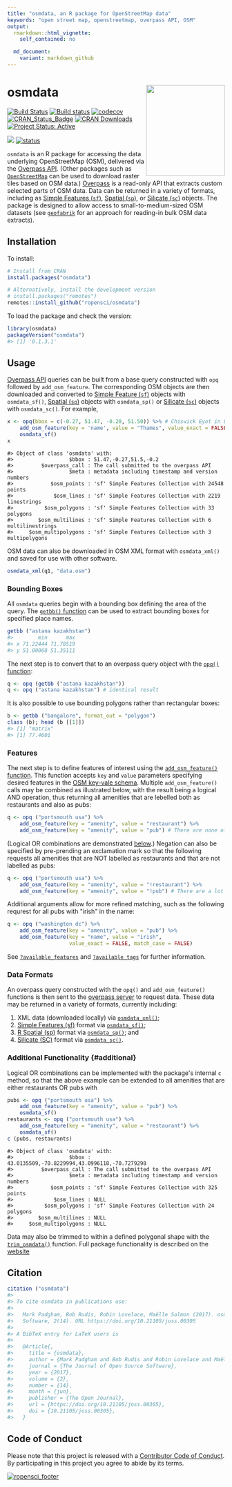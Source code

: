 ```yaml
---
title: "osmdata, an R package for OpenStreetMap data"
keywords: "open street map, openstreetmap, overpass API, OSM"
output:
  rmarkdown::html_vignette:
    self_contained: no

  md_document:
    variant: markdown_github
---
```


<!-- README.md is generated from README.Rmd. Please edit that file -->




# osmdata <a href='https://docs.ropensci.org/osmdata/'><img src='man/figures/osmhex.png' align="right" height=210 width=182/></a>



[![Build Status](https://travis-ci.org/ropensci/osmdata.svg?branch=master)](https://travis-ci.org/ropensci/osmdata) 
[![Build status](https://ci.appveyor.com/api/projects/status/github/ropensci/osmdata?svg=true)](https://ci.appveyor.com/project/ropensci/osmdata)
[![codecov](https://codecov.io/gh/ropensci/osmdata/branch/master/graph/badge.svg)](https://codecov.io/gh/ropensci/osmdata)
[![CRAN_Status_Badge](http://www.r-pkg.org/badges/version/osmdata)](http://cran.r-project.org/web/packages/osmdata) 
[![CRAN Downloads](http://cranlogs.r-pkg.org/badges/grand-total/osmdata?color=orange)](http://cran.r-project.org/package=osmdata)
[![Project Status: Active](http://www.repostatus.org/badges/latest/active.svg)](http://www.repostatus.org/#active)

<!--![](./man/figures/title.png)-->

[![](https://badges.ropensci.org/103_status.svg)](https://github.com/ropensci/onboarding/issues/103)
[![status](http://joss.theoj.org/papers/0f59fb7eaeb2004ea510d38c00051dd3/status.svg)](http://joss.theoj.org/papers/0f59fb7eaeb2004ea510d38c00051dd3)


`osmdata` is an R package for accessing the data underlying
OpenStreetMap (OSM), delivered via the [Overpass
API](https://wiki.openstreetmap.org/wiki/Overpass_API).  (Other packages such as
[`OpenStreetMap`](https://cran.r-project.org/web/packages/OpenStreetMap/index.html)
can be used to download raster tiles based on OSM data.)
[Overpass](https://overpass-turbo.eu) is a read-only API that extracts custom
selected parts of OSM data. Data can be returned in a variety of formats,
including as [Simple Features (`sf`)](https://cran.r-project.org/package=sf),
[Spatial (`sp`)](https://cran.r-project.org/package=sp), or [Silicate
(`sc`)](https://github.com/hypertidy/silicate) objects.
The package is designed to allow access to small-to-medium-sized OSM datasets (see [`geofabrik`](https://github.com/ITSLeeds/geofabrik) for an approach for reading-in bulk OSM data extracts).


## Installation

To install:

```r
# Install from CRAN 
install.packages("osmdata")

# Alternatively, install the development version
# install.packages("remotes")
remotes::install_github("ropensci/osmdata")
```

To load the package and check the version:

```r
library(osmdata)
packageVersion("osmdata")
#> [1] '0.1.3.1'
```

## Usage

[Overpass API](https://wiki.openstreetmap.org/wiki/Overpass_API) queries can be
built from a base query constructed with `opq` followed by `add_osm_feature`. The
corresponding OSM objects are then downloaded and converted to [Simple
Feature (`sf`)](https://cran.r-project.org/package=sf) objects with
`osmdata_sf()`, [Spatial (`sp`)](https://cran.r-project.org/package=sp)
objects with `osmdata_sp()` or [Silicate (`sc`)](https://github.com/hypertidy/silicate)
objects with `osmdata_sc()`.  For example, 


```r
x <- opq(bbox = c(-0.27, 51.47, -0.20, 51.50)) %>% # Chiswick Eyot in London, U.K.
    add_osm_feature(key = 'name', value = "Thames", value_exact = FALSE) %>%
    osmdata_sf()
x
```

```
#> Object of class 'osmdata' with:
#>                  $bbox : 51.47,-0.27,51.5,-0.2
#>         $overpass_call : The call submitted to the overpass API
#>                  $meta : metadata including timestamp and version numbers
#>            $osm_points : 'sf' Simple Features Collection with 24548 points
#>             $osm_lines : 'sf' Simple Features Collection with 2219 linestrings
#>          $osm_polygons : 'sf' Simple Features Collection with 33 polygons
#>        $osm_multilines : 'sf' Simple Features Collection with 6 multilinestrings
#>     $osm_multipolygons : 'sf' Simple Features Collection with 3 multipolygons
```

OSM data can also be downloaded in OSM XML format with `osmdata_xml()` and saved
for use with other software.

```r
osmdata_xml(q1, "data.osm")
```

### Bounding Boxes

All `osmdata` queries begin with a bounding box defining the area of the query.
The [`getbb()`
function](https://docs.ropensci.org/osmdata/reference/getbb.html) can be used
to extract bounding boxes for specified place names.

```r
getbb ("astana kazakhstan")
#>        min      max
#> x 71.22444 71.78519
#> y 51.00068 51.35111
```
The next step is to convert that to an overpass query object with the [`opq()`
function](https://docs.ropensci.org/osmdata/reference/opq.html):

```r
q <- opq (getbb ("astana kazakhstan"))
q <- opq ("astana kazakhstan") # identical result
```
It is also possible to use bounding polygons rather than rectangular boxes:

```r
b <- getbb ("bangalore", format_out = "polygon")
class (b); head (b [[1]])
#> [1] "matrix"
#> [1] 77.4601
```

### Features

The next step is to define features of interest using the [`add_osm_feature()`
function](https://docs.ropensci.org/osmdata/reference/add_osm_feature.html).
This function accepts `key` and `value` parameters specifying desired features
in the [OSM key-vale schema](https://wiki.openstreetmap.org/wiki/Map_Features).
Multiple `add_osm_feature()` calls may be combined as illustrated below, with
the result being a logical AND operation, thus returning all amenities that
are lebelled both as restaurants and also as pubs:

```r
q <- opq ("portsmouth usa") %>%
    add_osm_feature(key = "amenity", value = "restaurant") %>%
    add_osm_feature(key = "amenity", value = "pub") # There are none of these
```
(Logical OR combinations are demonstrated [below](#additional).) Negation can also be specified
by pre-prending an exclamation mark so that the following requests all amenities
that are NOT labelled as restaurants and that are not labelled as pubs:

```r
q <- opq ("portsmouth usa") %>%
    add_osm_feature(key = "amenity", value = "!restaurant") %>%
    add_osm_feature(key = "amenity", value = "!pub") # There are a lot of these
```

Additional arguments allow for more refined matching, such as the following
requrest for all pubs with "irish" in the name:

```r
q <- opq ("washington dc") %>%
    add_osm_feature(key = "amenity", value = "pub") %>%
    add_osm_feature(key = "name", value = "irish",
                    value_exact = FALSE, match_case = FALSE)
```
See
[`?available_features`](https://docs.ropensci.org/osmdata/reference/available_features.html)
and
[`?available_tags`](https://docs.ropensci.org/osmdata/reference/available_tags.html)
for further information.


### Data Formats

An overpass query constructed with the `opq()` and `add_osm_feature()`
functions is then sent to the [overpass server](https://overpass-turbo.eu) to
request data. These data may be returned in a variety of formats, currently
including:

1. XML data (downloaded locally) via
   [`osmdata_xml()`](https://docs.ropensci.org/osmdata/reference/osmdata_xml.html);
2. [Simple Features (sf)](https://cran.r-project.org/package=sf) format via
   [`osmdata_sf()`](https://docs.ropensci.org/osmdata/reference/osmdata_sf.html);
3. [R Spatial (sp)](https://cran.r-project.org/package=sp) format via
   [`osmdata_sp()`](https://docs.ropensci.org/osmdata/reference/osmdata_sp.html);
   and
4. [Silicate (SC)](https://github.com/hypertidy/silicate) format via
   [`osmdata_sc()`](https://docs.ropensci.org/osmdata/reference/osmdata_sc.html).


### Additional Functionality {#additional}

Logical OR combinations can be implemented with the package's internal `c`
method, so that the above example can be extended to all amenities that are
either restaurants OR pubs with

```r
pubs <- opq ("portsmouth usa") %>%
    add_osm_feature(key = "amenity", value = "pub") %>%
    osmdata_sf()
restaurants <- opq ("portsmouth usa") %>%
    add_osm_feature(key = "amenity", value = "restaurant") %>%
    osmdata_sf()
c (pubs, restaurants)
```

```
#> Object of class 'osmdata' with:
#>                  $bbox : 43.0135509,-70.8229994,43.0996118,-70.7279298
#>         $overpass_call : The call submitted to the overpass API
#>                  $meta : metadata including timestamp and version numbers
#>            $osm_points : 'sf' Simple Features Collection with 325 points
#>             $osm_lines : NULL
#>          $osm_polygons : 'sf' Simple Features Collection with 24 polygons
#>        $osm_multilines : NULL
#>     $osm_multipolygons : NULL
```


Data may also be trimmed to within a defined polygonal shape with the
[`trim_osmdata()`](https://docs.ropensci.org/osmdata/reference/trim_osmdata.html)
function.  Full package functionality is described on the
[website](https://docs.ropensci.org/osmdata/)


## Citation


```r
citation ("osmdata")
#> 
#> To cite osmdata in publications use:
#> 
#>   Mark Padgham, Bob Rudis, Robin Lovelace, Maëlle Salmon (2017). osmdata Journal of Open Source
#>   Software, 2(14). URL https://doi.org/10.21105/joss.00305
#> 
#> A BibTeX entry for LaTeX users is
#> 
#>   @Article{,
#>     title = {osmdata},
#>     author = {Mark Padgham and Bob Rudis and Robin Lovelace and Maëlle Salmon},
#>     journal = {The Journal of Open Source Software},
#>     year = {2017},
#>     volume = {2},
#>     number = {14},
#>     month = {jun},
#>     publisher = {The Open Journal},
#>     url = {https://doi.org/10.21105/joss.00305},
#>     doi = {10.21105/joss.00305},
#>   }
```

## Code of Conduct

Please note that this project is released with a [Contributor Code of
Conduct](CODE_OF_CONDUCT.md).  By participating in this project you agree to
abide by its terms.

[![ropensci\_footer](https://ropensci.org/public_images/github_footer.png)](https://ropensci.org)

